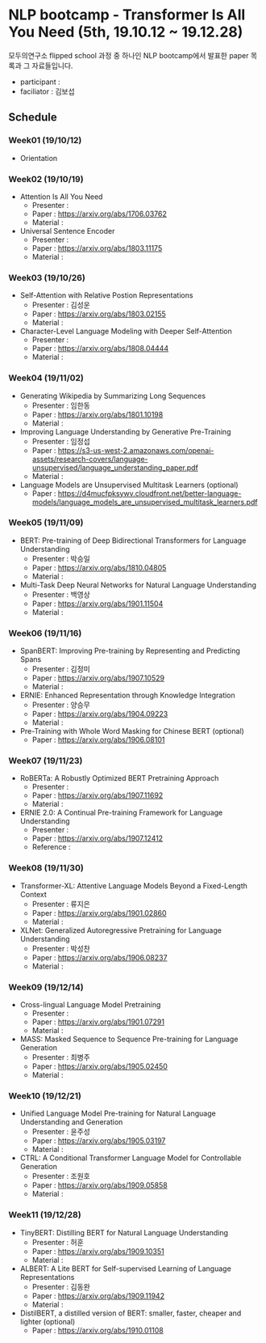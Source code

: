 # NLP bootcamp - Transformer Is All You Need (5th, 19.10.12 ~ 19.12.28)
모두의연구소 flipped school 과정 중 하나인 NLP bootcamp에서 발표한 paper 목록과 그 자료들입니다.

* participant : 
* faciliator : 김보섭

## Schedule
### Week01 (19/10/12)
* Orientation
### Week02 (19/10/19)
* Attention Is All You Need
	+ Presenter : 
	+ Paper : https://arxiv.org/abs/1706.03762
	+ Material : 
* Universal Sentence Encoder
	+ Presenter : 
	+ Paper : https://arxiv.org/abs/1803.11175
	+ Material : 
### Week03 (19/10/26)
* Self-Attention with Relative Postion Representations
	+ Presenter : 김성운
	+ Paper : https://arxiv.org/abs/1803.02155
	+ Material : 
* Character-Level Language Modeling with Deeper Self-Attention
	+ Presenter : 
	+ Paper : https://arxiv.org/abs/1808.04444
	+ Material : 
### Week04 (19/11/02)
* Generating Wikipedia by Summarizing Long Sequences
	+ Presenter : 임한동
	+ Paper : https://arxiv.org/abs/1801.10198
	+ Material :
* Improving Language Understanding by Generative Pre-Training
  + Presenter : 임정섭
  + Paper : https://s3-us-west-2.amazonaws.com/openai-assets/research-covers/language-unsupervised/language_understanding_paper.pdf
  + Material : 
* Language Models are Unsupervised Multitask Learners (optional)
  * Paper : https://d4mucfpksywv.cloudfront.net/better-language-models/language_models_are_unsupervised_multitask_learners.pdf
### Week05 (19/11/09)
* BERT: Pre-training of Deep Bidirectional Transformers for Language Understanding
	+ Presenter : 박승일
	+ Paper : https://arxiv.org/abs/1810.04805
	+ Material : 
* Multi-Task Deep Neural Networks for Natural Language Understanding
	+ Presenter : 백영상
	+ Paper : https://arxiv.org/abs/1901.11504
	+ Material : 
### Week06 (19/11/16)
* SpanBERT: Improving Pre-training by Representing and Predicting Spans
	+ Presenter : 김정미
	+ Paper : https://arxiv.org/abs/1907.10529
	+ Material : 
* ERNIE: Enhanced Representation through Knowledge Integration
  + Presenter : 양승무
  + Paper : https://arxiv.org/abs/1904.09223
  + Material : 
* Pre-Training with Whole Word Masking for Chinese BERT (optional)
  + Paper : https://arxiv.org/abs/1906.08101
### Week07 (19/11/23)
* RoBERTa: A Robustly Optimized BERT Pretraining Approach
	+ Presenter : 
	+ Paper : https://arxiv.org/abs/1907.11692
	+ Material : 
* ERNIE 2.0: A Continual Pre-training Framework for Language Understanding
	+ Presenter : 
	+ Paper : https://arxiv.org/abs/1907.12412
	+ Reference : 
### Week08 (19/11/30) 
* Transformer-XL: Attentive Language Models Beyond a Fixed-Length Context
	+ Presenter : 류지은
	+ Paper : https://arxiv.org/abs/1901.02860
	+ Material : 
* XLNet: Generalized Autoregressive Pretraining for Language Understanding
	+ Presenter : 박성찬
	+ Paper : https://arxiv.org/abs/1906.08237
	+ Material : 
### Week09 (19/12/14)
* Cross-lingual Language Model Pretraining
  - Presenter : 
  - Paper : https://arxiv.org/abs/1901.07291
  - Material : 
* MASS: Masked Sequence to Sequence Pre-training for Language Generation
  - Presenter : 최병주
  - Paper : https://arxiv.org/abs/1905.02450
  - Material : 
### Week10 (19/12/21)
* Unified Language Model Pre-training for Natural Language Understanding and Generation
  - Presenter : 윤주성
  - Paper : https://arxiv.org/abs/1905.03197
  - Material :
* CTRL: A Conditional Transformer Language Model for Controllable Generation
	- Presenter : 조원호
	- Paper : https://arxiv.org/abs/1909.05858
	- Material : 
### Week11 (19/12/28)
* TinyBERT: Distilling BERT for Natural Language Understanding
  - Presenter : 허훈
  - Paper : https://arxiv.org/abs/1909.10351
  - Material :
* ALBERT: A Lite BERT for Self-supervised Learning of Language Representations
  - Presenter : 김동완
  - Paper : https://arxiv.org/abs/1909.11942
  - Material :
* DistilBERT, a distilled version of BERT: smaller, faster, cheaper and lighter (optional)
  - Paper : https://arxiv.org/abs/1910.01108
